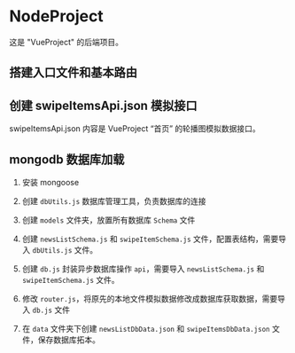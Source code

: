 # NodeProject

这是 "VueProject" 的后端项目。

## 搭建入口文件和基本路由

## 创建 swipeItemsApi.json 模拟接口

swipeItemsApi.json 内容是 VueProject “首页” 的轮播图模拟数据接口。

## mongodb 数据库加载

1. 安装 mongoose

2. 创建 `dbUtils.js` 数据库管理工具，负责数据库的连接

3. 创建 `models` 文件夹，放置所有数据库 `Schema` 文件

4. 创建 `newsListSchema.js` 和 `swipeItemSchema.js` 文件，配置表结构，需要导入 `dbUtils.js` 文件。

5. 创建 `db.js` 封装异步数据库操作 `api`，需要导入 `newsListSchema.js` 和 `swipeItemSchema.js` 文件。

6. 修改 `router.js`，将原先的本地文件模拟数据修改成数据库获取数据，需要导入 `db.js` 文件

7. 在 `data` 文件夹下创建 `newsListDbData.json` 和 `swipeItemsDbData.json` 文件，保存数据库拓本。